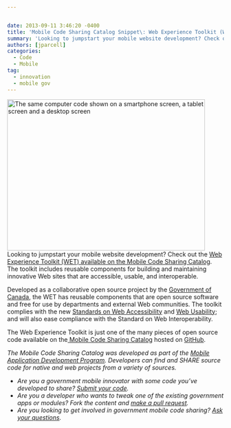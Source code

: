 ```yaml
---


date: 2013-09-11 3:46:20 -0400
title: 'Mobile Code Sharing Catalog Snippet\: Web Experience Toolkit (WET)'
summary: 'Looking to jumpstart your mobile website development? Check out the Web Experience Toolkit (WET) available on the Mobile Code Sharing Catalog. The toolkit includes reusable components for building and maintaining innovative Web sites that are accessible, usable, and interoperable. Developed as a collaborative open source project by the Government of Canada, the WET has reusable'
authors: [jparcell]
categories:
  - Code
  - Mobile
tag:
  - innovation
  - mobile gov
---
```


<p dir="ltr">
  <a href="https://s3.amazonaws.com/sitesusa/wp-content/uploads/sites/212/2013/10/codesharing.png"><img class="alignright size-full wp-image-101822" alt="The same computer code shown on a smartphone screen, a tablet screen and a desktop screen" src="https://s3.amazonaws.com/sitesusa/wp-content/uploads/sites/212/2013/10/codesharing.png" width="460" height="351" /></a>Looking to jumpstart your mobile website development? Check out the <a href="http://gsa.github.io/Mobile-Code-Catalog/web_html.html#modular">Web Experience Toolkit (WET) available on the Mobile Code Sharing Catalog</a>. The toolkit includes reusable components for building and maintaining innovative Web sites that are accessible, usable, and interoperable.
</p>

<p dir="ltr">
  Developed as a collaborative open source project by the <a href="http://www.tbs-sct.gc.ca/ws-nw/index-eng.asp">Government of Canada</a>, the WET has reusable components that are open source software and free for use by departments and external Web communities. The toolkit complies with the new <a href="http://www.w3.org/TR/WCAG20/">Standards on Web Accessibility</a> and <a href="http://wet-boew.github.io/wet-boew/index-eng.html">Web Usability</a>; and will also ease compliance with the Standard on Web Interoperability.
</p>

<p dir="ltr">
  The Web Experience Toolkit is just one of the many pieces of open source code available on the<a href="http://gsa.github.io/Mobile-Code-Catalog/index.html"> Mobile Code Sharing Catalog</a> hosted on <a href="https://github.com/">GitHub</a>.
</p>

<p dir="ltr">
  <em>The Mobile Code Sharing Catalog was developed as part of the <a title="Mobile Application Development Program" href="https://digitalgov.sites.usa.gov/resources/mobile-application-development-program/">Mobile Application Development Program</a>. Developers can find and SHARE source code for native and web projects from a variety of sources.</em>
</p>

  * _Are you a government mobile innovator with some code you’ve developed to share? [Submit your code](http://gsa.github.io/Mobile-Code-Catalog/form.html)._
  * _Are you a developer who wants to tweak one of the existing government apps or modules? Fork the content and [make a pull request](https://github.com/GSA/Mobile-Code-Catalog/pulls?direction=desc&page=1&sort=created&state=open)._
  * _Are you looking to get involved in government mobile code sharing? [Ask your questions](https://github.com/GSA/Mobile-Code-Catalog/issues?labels=&milestone=&page=1&state=open)._